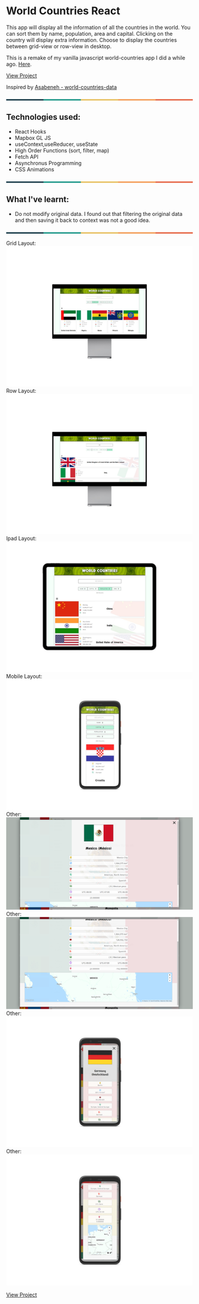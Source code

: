 # World Countries React

This app will display all the information of all the countries in the world. You can sort them by name, population, area and capital. Clicking on the country will display extra information. Choose to display the countries between grid-view or row-view in desktop. 

This is a remake of my vanilla javascript world-countries app I did a while ago. [Here](https://github.com/philipHinch/world-countries).

[View Project](https://world-countries-react.vercel.app/)

Inspired by [Asabeneh - world-countries-data](https://github.com/Asabeneh/world-countries-data)

![This is an image](https://raw.githubusercontent.com/philipHinch/underline/main/underline.png)

## Technologies used:

- React Hooks
- Mapbox GL JS
- useContext,useReducer, useState
- High Order Functions (sort, filter, map)
- Fetch API
- Asynchronus Programming
- CSS Animations

![This is an image](https://raw.githubusercontent.com/philipHinch/underline/main/underline.png)

## What I've learnt:

- Do not modify original data. I found out that filtering the original data and then saving it back to context was not a good idea.

![This is an image](https://raw.githubusercontent.com/philipHinch/underline/main/underline.png)

Grid Layout:
![This is an image](https://github.com/philipHinch/world_countries_react/blob/main/src/assets/previews/preview_large_grid.jpg?raw=true)
Row Layout:
![This is an image](https://github.com/philipHinch/world_countries_react/blob/main/src/assets/previews/preview_large_row.jpg?raw=true)
Ipad Layout:
![This is an image](https://github.com/philipHinch/world_countries_react/blob/main/src/assets/previews/preview_medium.jpg?raw=true)
Mobile Layout:
![This is an image](https://github.com/philipHinch/world_countries_react/blob/main/src/assets/previews/preview_small.jpg?raw=true)
Other:
![This is an image](https://github.com/philipHinch/world_countries_react/blob/main/src/assets/previews/world_countries_preview_large_modal1.png?raw=true)
Other:
![This is an image](https://github.com/philipHinch/world_countries_react/blob/main/src/assets/previews/world_countries_preview_large_modal2.png?raw=true)
Other:
![This is an image](https://github.com/philipHinch/world_countries_react/blob/main/src/assets/previews/smartmockups_l3hg77n0.jpg?raw=true)
Other:
![This is an image](https://github.com/philipHinch/world_countries_react/blob/main/src/assets/previews/smartmockups_l3hg7htn.jpg?raw=true)


[View Project](https://world-countries-react.vercel.app/)






